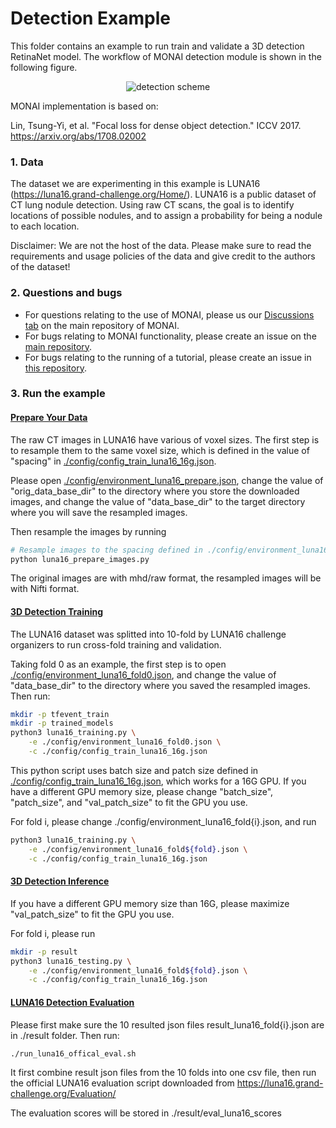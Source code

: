 # Detection Example
This folder contains an example to run train and validate a 3D detection RetinaNet model.
The workflow of MONAI detection module is shown in the following figure.
<p align="center">
  <img src="https://github.com/Project-MONAI/MONAI/blob/dev/docs/images/detection.png" alt="detection scheme")
</p>

MONAI implementation is based on:

Lin, Tsung-Yi, et al. "Focal loss for dense object detection." ICCV 2017. https://arxiv.org/abs/1708.02002

### 1. Data

The dataset we are experimenting in this example is LUNA16 (https://luna16.grand-challenge.org/Home/).
LUNA16 is a public dataset of CT lung nodule detection. Using raw CT scans, the goal is to identify locations of possible nodules, and to assign a probability for being a nodule to each location.

Disclaimer: We are not the host of the data. Please make sure to read the requirements and usage policies of the data and give credit to the authors of the dataset!

### 2. Questions and bugs

- For questions relating to the use of MONAI, please us our [Discussions tab](https://github.com/Project-MONAI/MONAI/discussions) on the main repository of MONAI.
- For bugs relating to MONAI functionality, please create an issue on the [main repository](https://github.com/Project-MONAI/MONAI/issues).
- For bugs relating to the running of a tutorial, please create an issue in [this repository](https://github.com/Project-MONAI/Tutorials/issues).

### 3. Run the example
#### [Prepare Your Data](./luna16_prepare_images.py)

The raw CT images in LUNA16 have various of voxel sizes. The first step is to resample them to the same voxel size, which is defined in the value of "spacing" in [./config/config_train_luna16_16g.json](./config/config_train_luna16_16g.json).

Please open [./config/environment_luna16_prepare.json](./config/environment_luna16_prepare.json), change the value of "orig_data_base_dir" to the directory where you store the downloaded images, and change the value of "data_base_dir" to the target directory where you will save the resampled images.

Then resample the images by running
```bash
# Resample images to the spacing defined in ./config/environment_luna16_fold0.json
python luna16_prepare_images.py
```

The original images are with mhd/raw format, the resampled images will be with Nifti format.

#### [3D Detection Training](./luna16_training.py)

The LUNA16 dataset was splitted into 10-fold by LUNA16 challenge organizers to run cross-fold training and validation.

Taking fold 0 as an example, the first step is to open [./config/environment_luna16_fold0.json](./config/environment_luna16_fold0.json),
and change the value of "data_base_dir" to the directory where you saved the resampled images.
Then run:

```bash
mkdir -p tfevent_train
mkdir -p trained_models
python3 luna16_training.py \
    -e ./config/environment_luna16_fold0.json \
    -c ./config/config_train_luna16_16g.json
```

This python script uses batch size and patch size defined in [./config/config_train_luna16_16g.json](./config/config_train_luna16_16g.json), which works for a 16G GPU.
If you have a different GPU memory size, please change "batch_size", "patch_size", and "val_patch_size" to fit the GPU you use.

For fold i, please change ./config/environment_luna16_fold{i}.json, and run
```bash
python3 luna16_training.py \
    -e ./config/environment_luna16_fold${fold}.json \
    -c ./config/config_train_luna16_16g.json
```

#### [3D Detection Inference](./luna16_testing.py)

If you have a different GPU memory size than 16G, please maximize "val_patch_size" to fit the GPU you use.

For fold i, please run
```bash
mkdir -p result
python3 luna16_testing.py \
    -e ./config/environment_luna16_fold${fold}.json \
    -c ./config/config_train_luna16_16g.json
```


#### [LUNA16 Detection Evaluation](./run_luna16_offical_eval.sh)

Please first make sure the 10 resulted json files result_luna16_fold{i}.json are in ./result folder.
Then run:
```bash
./run_luna16_offical_eval.sh
```

It first combine result json files from the 10 folds into one csv file, 
then run the official LUNA16 evaluation script downloaded from https://luna16.grand-challenge.org/Evaluation/

The evaluation scores will be stored in ./result/eval_luna16_scores